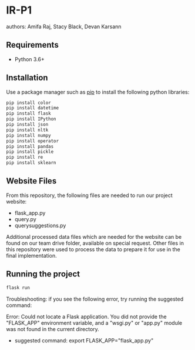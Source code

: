 # IR-P1
authors: Amifa Raj, Stacy Black, Devan Karsann

## Requirements
* Python 3.6+

## Installation

Use a package manager such as [pip](https://pip.pypa.io/en/stable/) to install the following python libraries:

```bash
pip install color
pip install datetime
pip install flask
pip install IPython
pip install json
pip install nltk
pip install numpy
pip install operator
pip install pandas
pip install pickle
pip install re
pip install sklearn
```

## Website Files

From this repository, the following files are needed to run our project website:
* flask_app.py
* query.py
* querysuggestions.py

Additional processed data files which are needed for the website can be found on our team drive folder, available on special request. Other files in this repository were used to process the data to prepare it for use in the final implementation.

## Running the project

```bash
flask run
```
Troubleshooting: if you see the following error, try running the suggested command:

Error: Could not locate a Flask application. You did not provide the "FLASK_APP" environment variable, and a "wsgi.py" or "app.py" module was not found in the current directory.

* suggested command: export FLASK_APP="flask_app.py"
